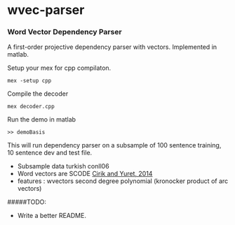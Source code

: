wvec-parser
===========

### Word Vector Dependency Parser ###

A first-order projective dependency parser with vectors. Implemented in matlab.

Setup your mex for cpp compilaton.

    mex -setup cpp
    
Compile the decoder

    mex decoder.cpp
    
    
Run the demo in matlab

    >> demoBasis

This will run dependency parser on a subsample of 100 sentence training, 10 sentence dev and test
file.

- Subsample data turkish conll06
- Word vectors are SCODE [Cirik and Yuret, 2014](https://github.com/ai-ku/wvec)
- features : wvectors second degree polynomial (kronocker product of arc vectors)

#####TODO:

- Write a better README.
